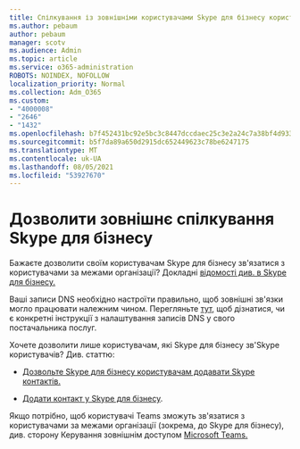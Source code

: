 ```yaml
---
title: Спілкування із зовнішніми користувачами Skype для бізнесу користувачами
ms.author: pebaum
author: pebaum
manager: scotv
ms.audience: Admin
ms.topic: article
ms.service: o365-administration
ROBOTS: NOINDEX, NOFOLLOW
localization_priority: Normal
ms.collection: Adm_O365
ms.custom:
- "4000008"
- "2646"
- "1432"
ms.openlocfilehash: b7f452431bc92e5bc3c8447dccdaec25c3e2a24c7a38bf4d933d3f125e4d2d35
ms.sourcegitcommit: b5f7da89a650d2915dc652449623c78be6247175
ms.translationtype: MT
ms.contentlocale: uk-UA
ms.lasthandoff: 08/05/2021
ms.locfileid: "53927670"
---
```

# <a name="allow-external-communications-with-skype-for-business"></a>Дозволити зовнішнє спілкування Skype для бізнесу 

Бажаєте дозволити своїм користувачам Skype для бізнесу зв'язатися з користувачами за межами організації? Докладні [відомості див. в Skype для бізнесу.](https://docs.microsoft.com/skypeforbusiness/set-up-skype-for-business-online/allow-users-to-contact-external-skype-for-business-users)

Ваші записи DNS необхідно настроїти правильно, щоб зовнішні зв'язки могло працювати належним чином. Перегляньте [тут,](https://docs.microsoft.com/microsoft-365/admin/get-help-with-domains/set-up-your-domain-host-specific-instructions) щоб дізнатися, чи є конкретні інструкції з налаштування записів DNS у свого постачальника послуг. 

Хочете дозволити лише користувачам, які Skype для бізнесу зв'Skype користувачів? Див. статтю:

- [Дозвольте Skype для бізнесу користувачам додавати Skype контактів.](https://docs.microsoft.com/skypeforbusiness/set-up-skype-for-business-online/let-skype-for-business-users-add-skype-contacts) 

- [Додати контакт у Skype для бізнесу](https://support.office.com/article/add-a-contact-in-skype-for-business-89338023-2adf-4f5c-90b6-f8b6f72fadd1).


Якщо потрібно, щоб користувачі Teams зможуть зв'язатися з користувачами за межами організації (зокрема, до Skype для бізнесу), див. сторону Керування зовнішнім доступом [Microsoft Teams.](https://docs.microsoft.com/microsoftteams/let-your-teams-users-communicate-with-other-people) 